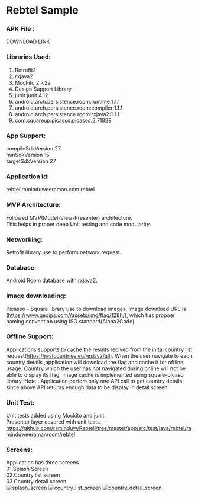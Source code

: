 # Rebtel Sample

###  APK File :<br/> 
[DOWNLOAD LINK](https://drive.google.com/file/d/1oLKVy9y8cqrZ9ggUUL33I_1p5EDm0lnC/view?usp=sharing)

### Libraries Used:<br/>
1) Retrofit2<br/>
2) rxjava2 <br/>
3) Mockito 2.7.22<br/>
4) Design Support Library<br/>
5) junit:junit:4.12<br/>
6) android.arch.persistence.room:runtime:1.1.1
7) android.arch.persistence.room:compiler:1.1.1
8) android.arch.persistence.room:rxjava2:1.1.1
9) com.squareup.picasso:picasso:2.71828

### App Support:
 compileSdkVersion 27<br/>
 minSdkVersion 15<br/>
 targetSdkVersion 27<br/>
 
### Application Id:
rebtel.raminduweeraman.com.rebtel

### MVP Architecture:
Followed MVP(Model-View-Presenter) architecture.<br/>This helps in proper deep Unit testing and code modularity.

### Networking:
Retrofit library use to perform network request.

### Database:
Android Room database with rxjava2.

### Image downloading:
Picasso - Square library use to download images.
Image download URL is (https://www.geoips.com//assets/img/flag/128h/),  which has propoer naming convention using ISO standard(Alpha2Code)

### Offline Support:
Applications supports to cache the results recived from the inital country list request(https://restcountries.eu/rest/v2/all). 
When the user navigate to each country details ,application will download the flag and cache it for offilne usage.
Country which the user has not navigated during online will not be able to display its flag.
Image cache is implemented using square-picaso library.
Note : Application perfom only one API call to get country details since above API returns enough data to be display in detail screen.

### Unit Test:
Unit tests added using Mockito and junit.<br/>
Presenter layer covered with unit tests.<br/>
https://github.com/raminduw/Rebtell/tree/master/app/src/test/java/rebtel/raminduweeraman/com/rebtel

### Screens:
Application has three screens.</br>
 01.Splash Screen<br/>
 02.Country list screen<br/>
 03.Country detail screen<br/>
![splash_screen](https://user-images.githubusercontent.com/5441853/50518637-a8fc1680-0af1-11e9-8e27-fb324363c655.png)
![country_list_screen](https://user-images.githubusercontent.com/5441853/50518642-b1ece800-0af1-11e9-99ea-1f77f75355d4.png)
![country_detail_screen](https://user-images.githubusercontent.com/5441853/50518648-b74a3280-0af1-11e9-805b-f4694ce5d3f0.png)
